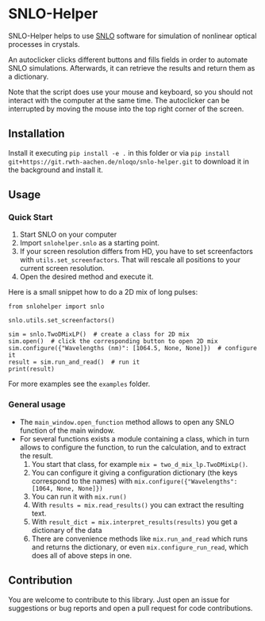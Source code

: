 # SNLO-Helper

SNLO-Helper helps to use [SNLO](https://as-photonics.com/products/snlo/) software for simulation of nonlinear optical processes in crystals.

An autoclicker clicks different buttons and fills fields in order to automate SNLO simulations.
Afterwards, it can retrieve the results and return them as a dictionary.

Note that the script does use your mouse and keyboard, so you should not interact with the computer at the same time.
The autoclicker can be interrupted by moving the mouse into the top right corner of the screen.


## Installation

Install it executing `pip install -e .` in this folder or via `pip install git+https://git.rwth-aachen.de/nloqo/snlo-helper.git` to download it in the background and install it.


## Usage

### Quick Start

1. Start SNLO on your computer
2. Import `snlohelper.snlo` as a starting point.
3. If your screen resolution differs from HD, you have to set screenfactors with `utils.set_screenfactors`.
   That will rescale all positions to your current screen resolution.
4. Open the desired method and execute it.

Here is a small snippet how to do a 2D mix of long pulses:
```
from snlohelper import snlo

snlo.utils.set_screenfactors()

sim = snlo.TwoDMixLP()  # create a class for 2D mix
sim.open()  # click the corresponding button to open 2D mix
sim.configure({"Wavelengths (nm)": [1064.5, None, None]})  # configure it
result = sim.run_and_read()  # run it
print(result)
```

For more examples see the `examples` folder.


### General usage

* The `main_window.open_function` method allows to open any SNLO function of the main window.
* For several functions exists a module containing a class, which in turn allows to configure the function, to run the calculation, and to extract the result.
  1. You start that class, for example `mix = two_d_mix_lp.TwoDMixLp()`.
  2. You can configure it giving a configuration dictionary (the keys correspond to the names) with `mix.configure({"Wavelengths": [1064, None, None]})`
  3. You can run it with `mix.run()`
  4. With `results = mix.read_results()` you can extract the resulting text.
  5. With `result_dict = mix.interpret_results(results)` you get a dictionary of the data
  6. There are convenience methods like `mix.run_and_read` which runs and returns the dictionary, or even `mix.configure_run_read`, which does all of above steps in one.


## Contribution

You are welcome to contribute to this library. Just open an issue for suggestions or bug reports and open a pull request for code contributions.
